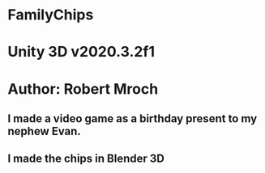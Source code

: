 # FamilyChips

# Unity 3D v2020.3.2f1

# Author: Robert Mroch

## I made a video game as a birthday present to my nephew Evan.

## I made the chips in Blender 3D
